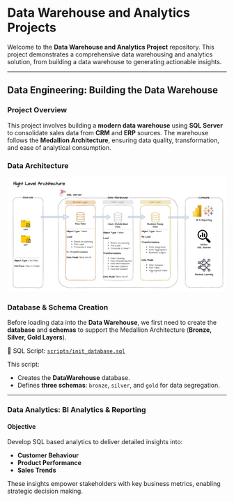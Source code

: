 # Data Warehouse and Analytics Projects

Welcome to the **Data Warehouse and Analytics Project** repository.
This project demonstrates a comprehensive data warehousing and analytics solution, from building a data warehouse to generating actionable insights.

---

## Data Engineering: Building the Data Warehouse

### Project Overview
This project involves building a **modern data warehouse** using **SQL Server** to consolidate sales data from **CRM** and **ERP** sources. The warehouse follows the **Medallion Architecture**, ensuring data quality, transformation, and ease of analytical consumption.

### Data Architecture
![Data Architecture](docs/Data%20Architecture.jpg)

### Database & Schema Creation

Before loading data into the **Data Warehouse**, we first need to create the **database** and **schemas** to support the Medallion Architecture (**Bronze, Silver, Gold Layers**).

📜 SQL Script: [`scripts/init_database.sql`](scripts/init_database.sql)

This script:
- Creates the **DataWarehouse** database.
- Defines **three schemas**: `bronze`, `silver`, and `gold` for data segregation.

---

### Data Analytics: BI Analytics & Reporting

#### Objective
Develop SQL based analytics to deliver detailed insights into:
- **Customer Behaviour**
- **Product Performance**
- **Sales Trends**

These insights empower stakeholders with key business metrics, enabling strategic decision making.
